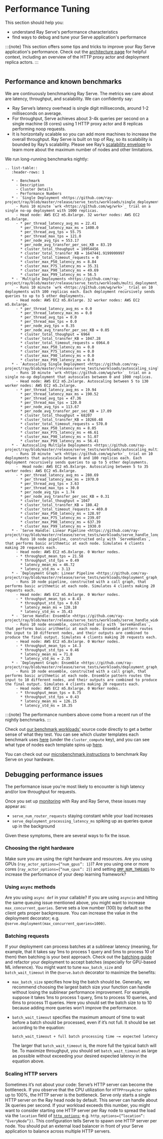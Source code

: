 # Performance Tuning

This section should help you:

- understand Ray Serve's performance characteristics
- find ways to debug and tune your Serve application's performance

:::{note}
This section offers some tips and tricks to improve your Ray Serve application's performance. Check out the [architecture page](serve-architecture) for helpful context, including an overview of the HTTP proxy actor and deployment replica actors.
:::

```{contents}
```

## Performance and known benchmarks

We are continuously benchmarking Ray Serve. The metrics we care about are latency, throughput, and scalability. We can confidently say:

- Ray Serve’s latency overhead is single digit milliseconds, around 1-2 milliseconds on average.
- For throughput, Serve achieves about 3-4k queries per second on a single machine (8 cores) using 1 HTTP proxy actor and 8 replicas performing noop requests.
- It is horizontally scalable so you can add more machines to increase the overall throughput. Ray Serve is built on top of Ray,
  so its scalability is bounded by Ray’s scalability. Please see Ray’s [scalability envelope](https://github.com/ray-project/ray/blob/master/release/benchmarks/README.md)
  to learn more about the maximum number of nodes and other limitations.

We run long-running benchmarks nightly:

```{eval-rst}
.. list-table::
   :header-rows: 1

   * - Benchmark
     - Description
     - Cluster Details
     - Performance Numbers
   * - `Single Deployment <https://github.com/ray-project/ray/blob/master/release/serve_tests/workloads/single_deployment_1k_noop_replica.py>`_
     - Runs 10 minute `wrk <https://github.com/wg/wrk>`_ trial on a single no-op deployment with 1000 replicas.
     - Head node: AWS EC2 m5.8xlarge. 32 worker nodes: AWS EC2 m5.8xlarge.
     - * per_thread_latency_avg_ms = 22.41
       * per_thread_latency_max_ms = 1400.0
       * per_thread_avg_tps = 55.75
       * per_thread_max_tps = 121.0
       * per_node_avg_tps = 553.17
       * per_node_avg_transfer_per_sec_KB = 83.19
       * cluster_total_thoughput = 10954456
       * cluster_total_transfer_KB = 1647441.9199999997
       * cluster_total_timeout_requests = 0
       * cluster_max_P50_latency_ms = 8.84
       * cluster_max_P75_latency_ms = 35.31
       * cluster_max_P90_latency_ms = 49.69
       * cluster_max_P99_latency_ms = 56.5
   * - `Multiple Deployments <https://github.com/ray-project/ray/blob/master/release/serve_tests/workloads/multi_deployment_1k_noop_replica.py>`_
     - Runs 10 minute `wrk <https://github.com/wg/wrk>`_ trial on 10 deployments with 100 replicas each. Each deployment recursively sends queries to up to 5 other deployments.
     - Head node: AWS EC2 m5.8xlarge. 32 worker nodes: AWS EC2 m5.8xlarge.
     - * per_thread_latency_avg_ms = 0.0
       * per_thread_latency_max_ms = 0.0
       * per_thread_avg_tps = 0.0
       * per_thread_max_tps = 0.0
       * per_node_avg_tps = 0.35
       * per_node_avg_transfer_per_sec_KB = 0.05
       * cluster_total_thoughput = 6964
       * cluster_total_transfer_KB = 1047.28
       * cluster_total_timeout_requests = 6964.0
       * cluster_max_P50_latency_ms = 0.0
       * cluster_max_P75_latency_ms = 0.0
       * cluster_max_P90_latency_ms = 0.0
       * cluster_max_P99_latency_ms = 0.0
   * - `Autoscaling Single Deployment <https://github.com/ray-project/ray/blob/master/release/serve_tests/workloads/autoscaling_single_deployment.py>`_
     - Runs 10 minute `wrk <https://github.com/wg/wrk>`_ trial on a single no-op deployment that autoscales between 0 and 1000 replicas.
     - Head node: AWS EC2 m5.2xlarge. Autoscaling between 5 to 130 worker nodes: AWS EC2 m5.2xlarge.
     - * per_thread_latency_avg_ms = 19.94
       * per_thread_latency_max_ms = 190.52
       * per_thread_avg_tps = 47.36
       * per_thread_max_tps = 120.0
       * per_node_avg_tps = 113.67
       * per_node_avg_transfer_per_sec_KB = 17.09
       * cluster_total_thoughput = 68207
       * cluster_total_transfer_KB = 10260.48
       * cluster_total_timeout_requests = 570.0
       * cluster_max_P50_latency_ms = 8.05
       * cluster_max_P75_latency_ms = 46.61
       * cluster_max_P90_latency_ms = 51.07
       * cluster_max_P99_latency_ms = 56.41
   * - `Autoscaling Multiple Deployments <https://github.com/ray-project/ray/blob/master/release/serve_tests/workloads/autoscaling_multi_deployment.py>`_
     - Runs 10 minute `wrk <https://github.com/wg/wrk>`_ trial on 10 deployments that autoscale betwee 0 and 100 replicas each. Each deployment recursively sends queries to up to 5 other deployments.
     -  Head node: AWS EC2 m5.8xlarge. Autoscaling between 5 to 35 worker nodes: AWS EC2 m5.8xlarge.
     - * per_thread_latency_avg_ms = 280.69
       * per_thread_latency_max_ms = 1970.0
       * per_thread_avg_tps = 3.63
       * per_thread_max_tps = 30.0
       * per_node_avg_tps = 1.74
       * per_node_avg_transfer_per_sec_KB = 0.31
       * cluster_total_thoughput = 1047
       * cluster_total_transfer_KB = 180.42
       * cluster_total_timeout_requests = 469.0
       * cluster_max_P50_latency_ms = 128.97
       * cluster_max_P75_latency_ms = 239.07
       * cluster_max_P90_latency_ms = 637.39
       * cluster_max_P99_latency_ms = 1930.0
   * - `Serve Handle: Linear Pipeline <https://github.com/ray-project/ray/blob/master/release/serve_tests/workloads/serve_handle_long_chain.py>`_
     - Runs 10 node pipeline, constructed only with `ServeHandles`, that performs basic arithmetic at each node. Simulates 4 clients making 20 requests each.
     - Head node: AWS EC2 m5.8xlarge. 0 Worker nodes.
     - * throughput_mean_tps = 21.58
       * throughput_std_tps = 0.49
       * latency_mean_ms = 46.72
       * latency_std_ms = 3.13
   * - `Deployment Graph: Linear Pipeline <https://github.com/ray-project/ray/blob/master/release/serve_tests/workloads/deployment_graph_long_chain.py>`_
     - Runs 10 node pipeline, constructed with a call graph, that performs basic arithmetic at each node. Simulates 4 clients making 20 requests each.
     - Head node: AWS EC2 m5.8xlarge. 0 Worker nodes.
     - * throughput_mean_tps = 8.43
       * throughput_std_tps = 0.63
       * latency_mean_ms = 128.18
       * latency_std_ms = 35.43
   * - `Serve Handle: Ensemble <https://github.com/ray-project/ray/blob/master/release/serve_tests/workloads/serve_handle_wide_ensemble.py>`_
     - Runs 10 node ensemble, constructed only with `ServeHandles`, that performs basic arithmetic at each node. Ensemble pattern routes the input to 10 different nodes, and their outputs are combined to produce the final output. Simulates 4 clients making 20 requests each.
     - Head node: AWS EC2 m5.8xlarge. 0 Worker nodes.
     - * throughput_mean_tps = 14.3
       * throughput_std_tps = 0.46
       * latency_mean_ms = 71.8
       * latency_std_ms = 2.35
   * - `Deployment Graph: Ensemble <https://github.com/ray-project/ray/blob/master/release/serve_tests/workloads/deployment_graph_wide_ensemble.py>`_
     - Runs 10 node ensemble, constructed with a call graph, that performs basic arithmetic at each node. Ensemble pattern routes the input to 10 different nodes, and their outputs are combined to produce the final output. Simulates 4 clients making 20 requests each.
     - Head node: AWS EC2 m5.8xlarge. 0 Worker nodes.
     - * throughput_mean_tps = 8.75
       * throughput_std_tps = 0.43
       * latency_mean_ms = 126.15
       * latency_std_ms = 18.35
```

:::{note}
The performance numbers above come from a recent run of the nightly benchmarks.
:::

<!--- See https://github.com/ray-project/ray/pull/27711 for more context on the benchmarks. -->

Check out [our benchmark workloads'](https://github.com/ray-project/ray/tree/master/release/serve_tests/workloads) source code directly to get a better sense of what they test. You can see which cluster templates each benchmark uses [here](https://github.com/ray-project/ray/blob/8eca6ae852e2d23bcf49680fef6f0384a1b63564/release/release_tests.yaml#L2328-L2576) (under the `cluster_compute` key), and you can see what type of nodes each template spins up [here](https://github.com/ray-project/ray/tree/master/release/serve_tests).

You can check out our [microbenchmark instructions](https://github.com/ray-project/ray/blob/master/python/ray/serve/benchmarks/README.md)
to benchmark Ray Serve on your hardware.

## Debugging performance issues

The performance issue you're most likely to encounter is high latency and/or low throughput for requests.

Once you set up [monitoring](serve-monitoring) with Ray and Ray Serve, these issues may appear as:

- `serve_num_router_requests` staying constant while your load increases
- `serve_deployment_processing_latency_ms` spiking up as queries queue up in the background

Given these symptoms, there are several ways to fix the issue.

### Choosing the right hardware

Make sure you are using the right hardware and resources.
Are you using GPUs (`ray_actor_options={“num_gpus”: 1}`)? Are you using one or more cores (`ray_actor_options={“num_cpus”: 2}`) and setting [`OMP_NUM_THREADS`](serve-omp-num-threads) to increase the performance of your deep learning framework?

### Using `async` methods

Are you using `async def` in your callable? If you are using `asyncio` and
hitting the same queuing issue mentioned above, you might want to increase
`max_concurrent_queries`. Serve sets a low number (100) by default so the client gets
proper backpressure. You can increase the value in the deployment decorator; e.g.
`@serve.deployment(max_concurrent_queries=1000)`.

### Batching requests

If your deployment can process batches at a sublinear latency
(meaning, for example, that it takes say 1ms to process 1 query and 5ms to process 10 of them)
then batching is your best approach. Check out the [batching guide](serve-batching) and
refactor your deployment to accept batches (especially for GPU-based ML inference). You might want to tune `max_batch_size` and `batch_wait_timeout` in the `@serve.batch` decorator to maximize the benefits:

- `max_batch_size` specifies how big the batch should be. Generally,
  we recommend choosing the largest batch size your function can handle
  without losing the sublinear performance improvement.
  For example, suppose it takes 1ms to process 1 query, 5ms to process 10 queries,
  and 6ms to process 11 queries. Here you should set the batch size to to 10
  because adding more queries won’t improve the performance.
- `batch_wait_timeout` specifies the maximum amount of time to wait before
  a batch should be processed, even if it’s not full.  It should be set according
  to the equation:
  
  ```
  batch_wait_timeout + full batch processing time ~= expected latency
  ```

  The larger that `batch_wait_timeout` is, the more full the typical batch will be.
  To maximize throughput, you should set `batch_wait_timeout` as large as possible without exceeding your desired expected latency in the equation above.

### Scaling HTTP servers

Sometimes it’s not about your code: Serve’s HTTP server can become the bottleneck.
If you observe that the CPU utilization for `HTTPProxyActor` spikes up to 100%, the HTTP server is the bottleneck.
Serve only starts a single HTTP server on the Ray head node by default.
This server can handle about 3k queries per second.
If your workload exceeds this number, you might want to consider starting one
HTTP server per Ray node to spread the load via the `location` field of [`http_options`](core-apis); e.g. `http_options={“location”: “EveryNode”})`.
This configuration tells Serve to spawn one HTTP server per node.
You should put an external load balancer in front of your Serve application to balance
across multiple HTTP servers.
